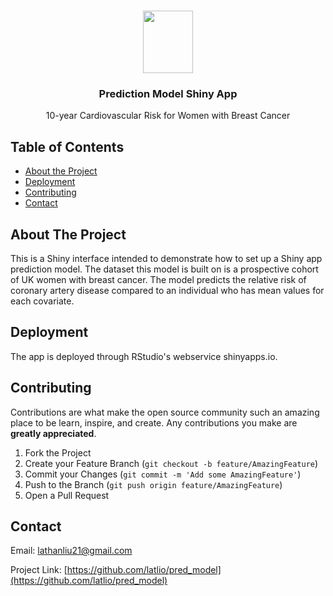 <!-- PROJECT LOGO -->
<br />
<p align="center">
  <a href="https://www.github.com/latlio/mphil-thesis">
    <img src= "cambridge-logo.png" width="80" height="100">
  </a>

  <h3 align="center">Prediction Model Shiny App </h3>

  <p align="center">
    10-year Cardiovascular Risk for Women with Breast Cancer
  </p>
</p>

<!-- TABLE OF CONTENTS -->
## Table of Contents

* [About the Project](#about-the-project)
* [Deployment](#deployment)
* [Contributing](#contributing)
* [Contact](#contact)

<!-- ABOUT THE PROJECT -->
## About The Project
This is a Shiny interface intended to demonstrate how to set up a Shiny app prediction model. The dataset this model is built on is a prospective cohort of UK women with breast cancer. The model predicts the relative risk of coronary artery disease compared to an individual who has mean values for each covariate. 

<!-- DEPLOYMENT -->
## Deployment
The app is deployed through RStudio's webservice shinyapps.io. 

<!-- CONTRIBUTING -->
## Contributing

Contributions are what make the open source community such an amazing place to be learn, inspire, and create. Any contributions you make are **greatly appreciated**.

1. Fork the Project
2. Create your Feature Branch (`git checkout -b feature/AmazingFeature`)
3. Commit your Changes (`git commit -m 'Add some AmazingFeature'`)
4. Push to the Branch (`git push origin feature/AmazingFeature`)
5. Open a Pull Request

<!-- CONTACT -->
## Contact

Email: lathanliu21@gmail.com

Project Link: [https://github.com/latlio/pred_model](https://github.com/latlio/pred_model)